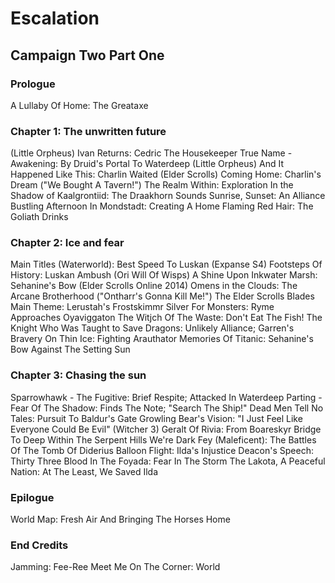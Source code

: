 # Escalation
## Campaign Two Part One
### Prologue

A Lullaby Of Home: The Greataxe

### Chapter 1: The unwritten future

(Little Orpheus) Ivan Returns: Cedric The Housekeeper
True Name - Awakening: By Druid's Portal To Waterdeep
(Little Orpheus) And It Happened Like This: Charlin Waited
(Elder Scrolls) Coming Home: Charlin's Dream ("We Bought A Tavern!")
The Realm Within: Exploration
In the Shadow of Kaalgrontiid: The Draakhorn Sounds
Sunrise, Sunset: An Alliance
Bustling Afternoon In Mondstadt: Creating A Home
Flaming Red Hair: The Goliath Drinks

### Chapter 2: Ice and fear

Main Titles (Waterworld): Best Speed To Luskan
(Expanse S4) Footsteps Of History: Luskan Ambush
(Ori Will Of Wisps) A Shine Upon Inkwater Marsh: Sehanine's Bow
(Elder Scrolls Online 2014) Omens in the Clouds: The Arcane Brotherhood ("Ontharr's Gonna Kill Me!")
The Elder Scrolls Blades Main Theme: Lerustah's Frostskimmr
Silver For Monsters: Ryme Approaches Oyaviggaton
The Witjch Of The Waste: Don't Eat The Fish!
The Knight Who Was Taught to Save Dragons: Unlikely Alliance; Garren's Bravery
On Thin Ice: Fighting Arauthator
Memories Of Titanic: Sehanine's Bow Against The Setting Sun

### Chapter 3: Chasing the sun

Sparrowhawk - The Fugitive: Brief Respite; Attacked In Waterdeep
Parting - Fear Of The Shadow:  Finds The Note; "Search The Ship!"
Dead Men Tell No Tales: Pursuit To Baldur's Gate
Growling Bear's Vision: "I Just Feel Like Everyone Could Be Evil"
(Witcher 3) Geralt Of Rivia: From Boareskyr Bridge To Deep Within The Serpent Hills
We're Dark Fey (Maleficent): The Battles Of The Tomb Of Diderius
Balloon Flight: Ilda's Injustice
Deacon's Speech: Thirty Three
Blood In The Foyada: Fear In The Storm
The Lakota, A Peaceful Nation: At The Least, We Saved Ilda

### Epilogue

World Map: Fresh Air And Bringing The Horses Home

### End Credits

Jamming: Fee-Ree
Meet Me On The Corner: World
